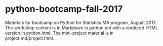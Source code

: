 # python-bootcamp-fall-2017
Materials for bootcamp on Python for Statistics MA program, August 2017. The workshop content is in Markdown in python.md with a rendered HTML version in python.html. The mini-project material is in project.md/project.html.
